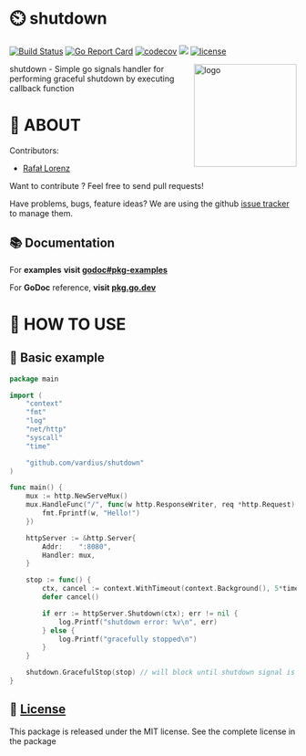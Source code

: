 ⏲️ shutdown
================
[![Build Status](https://travis-ci.org/vardius/shutdown.svg?branch=master)](https://travis-ci.org/vardius/shutdown)
[![Go Report Card](https://goreportcard.com/badge/github.com/vardius/shutdown)](https://goreportcard.com/report/github.com/vardius/shutdown)
[![codecov](https://codecov.io/gh/vardius/shutdown/branch/master/graph/badge.svg)](https://codecov.io/gh/vardius/shutdown)
[![](https://godoc.org/github.com/vardius/shutdown?status.svg)](https://pkg.go.dev/github.com/vardius/shutdown)
[![license](https://img.shields.io/github/license/mashape/apistatus.svg)](https://github.com/vardius/shutdown/blob/master/LICENSE.md)

<img align="right" height="180px" src="https://github.com/vardius/gorouter/blob/master/website/src/static/img/logo.png?raw=true" alt="logo" />

shutdown - Simple go signals handler for performing graceful shutdown by executing callback function

📖 ABOUT
==================================================
Contributors:

* [Rafał Lorenz](http://rafallorenz.com)

Want to contribute ? Feel free to send pull requests!

Have problems, bugs, feature ideas?
We are using the github [issue tracker](https://github.com/vardius/shutdown/issues) to manage them.

## 📚 Documentation

For __examples__ **visit [godoc#pkg-examples](http://godoc.org/github.com/vardius/shutdown#pkg-examples)**

For **GoDoc** reference, **visit [pkg.go.dev](https://pkg.go.dev/github.com/vardius/shutdown)**

🚏 HOW TO USE
==================================================

## 🏫 Basic example
```go
package main

import (
	"context"
	"fmt"
	"log"
	"net/http"
	"syscall"
	"time"

    "github.com/vardius/shutdown"
)

func main() {
	mux := http.NewServeMux()
	mux.HandleFunc("/", func(w http.ResponseWriter, req *http.Request) {
		fmt.Fprintf(w, "Hello!")
	})

	httpServer := &http.Server{
		Addr:    ":8080",
		Handler: mux,
	}

	stop := func() {
		ctx, cancel := context.WithTimeout(context.Background(), 5*time.Second)
		defer cancel()

		if err := httpServer.Shutdown(ctx); err != nil {
			log.Printf("shutdown error: %v\n", err)
		} else {
			log.Printf("gracefully stopped\n")
		}
	}

	shutdown.GracefulStop(stop) // will block until shutdown signal is received
}
```

📜 [License](LICENSE.md)
-------

This package is released under the MIT license. See the complete license in the package

